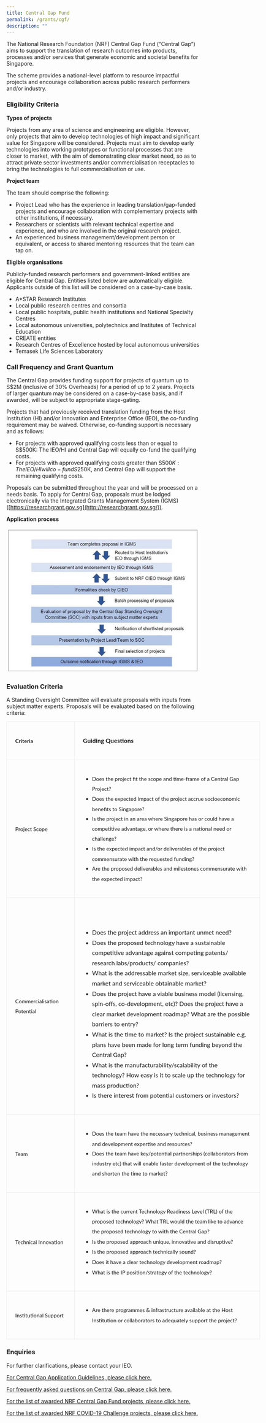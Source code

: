 ```yaml
---
title: Central Gap Fund
permalink: /grants/cgf/
description: ""
---
```

The National Research Foundation (NRF) Central Gap Fund (“Central Gap”) aims to support the translation of research outcomes into products, processes and/or services that generate economic and societal benefits for Singapore. 

The scheme provides a national-level platform to resource impactful projects and encourage collaboration across public research performers and/or industry.

### Eligibility Criteria

**Types of projects**

Projects from any area of science and engineering are eligible. However, only projects that aim to develop technologies of high impact and significant value for Singapore will be considered. Projects must aim to develop early technologies into working prototypes or functional processes that are closer to market, with the aim of demonstrating clear market need, so as to attract private sector investments and/or commercialisation receptacles to bring the technologies to full commercialisation or use.  
  
**Project team**

The team should comprise the following:&nbsp;

* Project Lead&nbsp;who has the experience in leading translation/gap-funded projects and encourage collaboration with complementary projects with other institutions, if necessary.
* Researchers or scientists&nbsp;with relevant technical expertise and experience, and who are involved in the original research project.
* An experienced business management/development person&nbsp;or equivalent, or access to shared mentoring resources that the team can tap on.

**Eligible organisations**
  
Publicly-funded research performers and government-linked entities are eligible for Central Gap. Entities listed below are automatically eligible. Applicants outside of this list will be considered on a case-by-case basis.  

* A\*STAR Research Institutes
* Local public research centres and consortia
* Local public hospitals, public health institutions and National Specialty Centres
* Local autonomous universities, polytechnics and Institutes of Technical Education
* CREATE entities
* Research Centres of Excellence hosted by local autonomous universities
* Temasek Life Sciences Laboratory

### Call Frequency and Grant Quantum

The Central Gap provides funding support for projects of quantum up to S$2M (inclusive of 30% Overheads) for a period of up to 2 years. Projects of larger quantum may be considered on a case-by-case basis, and if awarded, will be subject to appropriate stage-gating.  
  
Projects that had previously received translation funding from the Host Institution (HI) and/or Innovation and Enterprise Office (IEO), the co-funding requirement may be waived. Otherwise, co-funding support is necessary and as follows:  

*  For projects with approved qualifying costs less than or equal to S$500K: The IEO/HI and Central Gap will equally co-fund the qualifying costs.
*  For projects with approved qualifying costs greater than S$500K: The IEO/HI will co-fund S$250K, and Central Gap will support the remaining qualifying costs.

Proposals can be submitted throughout the year and will be processed on a needs basis. To apply for Central Gap, proposals must be lodged electronically via the Integrated Grants Management System (IGMS) ([https://researchgrant.gov.sg](http://researchgrant.gov.sg/)).  

**Application process**

![](/images/Grants/central-gap-fund-application-process.jpg)

### Evaluation Criteria

A Standing Oversight Committee will evaluate proposals with inputs from subject matter experts. Proposals will be evaluated based on the following criteria:  

<table class="MsoNormalTable" border="1" cellspacing="0" cellpadding="0" width="662" style="width:496.5pt;border-collapse:collapse;border:none;mso-border-alt:solid #EBEBEB .75pt;
 mso-yfti-tbllook:1184;mso-padding-alt:0cm 0cm 0cm 0cm"><tbody><tr style="mso-yfti-irow:0;mso-yfti-firstrow:yes"><td width="132" style="width:98.8pt;border:solid #EBEBEB 1.0pt;mso-border-alt:
  solid #EBEBEB .75pt;padding:16.5pt 16.5pt 16.5pt 16.5pt"><p class="MsoNormal" style="line-height:19.2pt"><b><span style="font-size:10.5pt;
  font-family:&quot;Lato&quot;,sans-serif;mso-fareast-font-family:&quot;Times New Roman&quot;;
  mso-bidi-font-family:&quot;Times New Roman&quot;;mso-fareast-language:EN-SG">Criteria</span></b><span style="font-size:12.0pt;font-family:&quot;Lato&quot;,sans-serif;mso-fareast-font-family:
  &quot;Times New Roman&quot;;mso-bidi-font-family:&quot;Times New Roman&quot;;mso-fareast-language:
  EN-SG"></span></p></td><td style="border:solid #EBEBEB 1.0pt;border-left:none;mso-border-top-alt:
  solid #EBEBEB .75pt;mso-border-bottom-alt:solid #EBEBEB .75pt;mso-border-right-alt:
  solid #EBEBEB .75pt;padding:16.5pt 16.5pt 16.5pt 16.5pt"><p class="MsoNormal" style="line-height:19.2pt"><b><span style="font-size:12.0pt;
  font-family:&quot;Lato&quot;,sans-serif;mso-fareast-font-family:&quot;Times New Roman&quot;;
  mso-bidi-font-family:&quot;Times New Roman&quot;;mso-fareast-language:EN-SG">Guiding Questions&nbsp;</span></b><span style="font-size:12.0pt;font-family:&quot;Lato&quot;,sans-serif;
  mso-fareast-font-family:&quot;Times New Roman&quot;;mso-bidi-font-family:&quot;Times New Roman&quot;;
  mso-fareast-language:EN-SG"></span></p></td></tr><tr style="mso-yfti-irow:1"><td width="132" style="width:98.8pt;border:solid #EBEBEB 1.0pt;border-top:none;
  mso-border-left-alt:solid #EBEBEB .75pt;mso-border-bottom-alt:solid #EBEBEB .75pt;
  mso-border-right-alt:solid #EBEBEB .75pt;padding:16.5pt 16.5pt 16.5pt 16.5pt"><p class="MsoNormal" style="line-height:19.2pt"><span style="font-size:10.5pt;
  font-family:&quot;Lato&quot;,sans-serif;mso-fareast-font-family:&quot;Times New Roman&quot;;
  mso-bidi-font-family:&quot;Times New Roman&quot;;mso-fareast-language:EN-SG">Project Scope</span><span style="font-size:12.0pt;font-family:&quot;Lato&quot;,sans-serif;
  mso-fareast-font-family:&quot;Times New Roman&quot;;mso-bidi-font-family:&quot;Times New Roman&quot;;
  mso-fareast-language:EN-SG"></span></p></td><td style="border-top:none;border-left:none;border-bottom:solid #EBEBEB 1.0pt;
  border-right:solid #EBEBEB 1.0pt;mso-border-bottom-alt:solid #EBEBEB .75pt;
  mso-border-right-alt:solid #EBEBEB .75pt;padding:16.5pt 16.5pt 16.5pt 16.5pt"><ul type="disc"><li class="MsoNormal" style="mso-margin-top-alt:auto;mso-margin-bottom-alt:
       auto;line-height:19.2pt;mso-list:l4 level1 lfo1;tab-stops:list 36.0pt"><span style="font-size:10.5pt;font-family:&quot;Lato&quot;,sans-serif;mso-fareast-font-family:
       &quot;Times New Roman&quot;;mso-bidi-font-family:&quot;Times New Roman&quot;;mso-fareast-language:
       EN-SG">Does the project fit the scope and time-frame of a Central Gap Project?</span><span style="font-size:12.0pt;font-family:&quot;Lato&quot;,sans-serif;
       mso-fareast-font-family:&quot;Times New Roman&quot;;mso-bidi-font-family:&quot;Times New Roman&quot;;
       mso-fareast-language:EN-SG"></span></li><li class="MsoNormal" style="mso-margin-top-alt:auto;mso-margin-bottom-alt:
       auto;line-height:19.2pt;mso-list:l4 level1 lfo1;tab-stops:list 36.0pt"><span style="font-size:10.5pt;font-family:&quot;Lato&quot;,sans-serif;mso-fareast-font-family:
       &quot;Times New Roman&quot;;mso-bidi-font-family:&quot;Times New Roman&quot;;mso-fareast-language:
       EN-SG">Does the expected impact of the project accrue socioeconomic benefits to Singapore?</span><span style="font-size:12.0pt;font-family:
       &quot;Lato&quot;,sans-serif;mso-fareast-font-family:&quot;Times New Roman&quot;;mso-bidi-font-family:
       &quot;Times New Roman&quot;;mso-fareast-language:EN-SG"></span></li><li class="MsoNormal" style="mso-margin-top-alt:auto;mso-margin-bottom-alt:
       auto;line-height:19.2pt;mso-list:l4 level1 lfo1;tab-stops:list 36.0pt"><span style="font-size:10.5pt;font-family:&quot;Lato&quot;,sans-serif;mso-fareast-font-family:
       &quot;Times New Roman&quot;;mso-bidi-font-family:&quot;Times New Roman&quot;;mso-fareast-language:
       EN-SG">Is the project in an area where Singapore has or could have a competitive advantage, or where there is a national need or challenge?</span><span style="font-size:12.0pt;font-family:&quot;Lato&quot;,sans-serif;mso-fareast-font-family:
       &quot;Times New Roman&quot;;mso-bidi-font-family:&quot;Times New Roman&quot;;mso-fareast-language:
       EN-SG"></span></li><li class="MsoNormal" style="mso-margin-top-alt:auto;mso-margin-bottom-alt:
       auto;line-height:19.2pt;mso-list:l4 level1 lfo1;tab-stops:list 36.0pt"><span style="font-size:10.5pt;font-family:&quot;Lato&quot;,sans-serif;mso-fareast-font-family:
       &quot;Times New Roman&quot;;mso-bidi-font-family:&quot;Times New Roman&quot;;mso-fareast-language:
       EN-SG">Is the expected impact and/or deliverables of the project commensurate with the requested funding?</span><span style="font-size:
       12.0pt;font-family:&quot;Lato&quot;,sans-serif;mso-fareast-font-family:&quot;Times New Roman&quot;;
       mso-bidi-font-family:&quot;Times New Roman&quot;;mso-fareast-language:EN-SG"></span></li><li class="MsoNormal" style="mso-margin-top-alt:auto;mso-margin-bottom-alt:
       auto;line-height:19.2pt;mso-list:l4 level1 lfo1;tab-stops:list 36.0pt"><span style="font-size:10.5pt;font-family:&quot;Lato&quot;,sans-serif;mso-fareast-font-family:
       &quot;Times New Roman&quot;;mso-bidi-font-family:&quot;Times New Roman&quot;;mso-fareast-language:
       EN-SG">Are the proposed deliverables and milestones commensurate with the expected impact?</span><span style="font-size:12.0pt;font-family:
       &quot;Lato&quot;,sans-serif;mso-fareast-font-family:&quot;Times New Roman&quot;;mso-bidi-font-family:
       &quot;Times New Roman&quot;;mso-fareast-language:EN-SG"></span></li></ul></td></tr><tr style="mso-yfti-irow:2"><td width="132" style="width:98.8pt;border:solid #EBEBEB 1.0pt;border-top:none;
  mso-border-left-alt:solid #EBEBEB .75pt;mso-border-bottom-alt:solid #EBEBEB .75pt;
  mso-border-right-alt:solid #EBEBEB .75pt;padding:16.5pt 16.5pt 16.5pt 16.5pt"><p class="MsoNormal" style="line-height:19.2pt"><span style="font-size:10.5pt;
  font-family:&quot;Lato&quot;,sans-serif;mso-fareast-font-family:&quot;Times New Roman&quot;;
  mso-bidi-font-family:&quot;Times New Roman&quot;;mso-fareast-language:EN-SG">Commercialisation Potential</span><span style="font-size:12.0pt;font-family:&quot;Lato&quot;,sans-serif;
  mso-fareast-font-family:&quot;Times New Roman&quot;;mso-bidi-font-family:&quot;Times New Roman&quot;;
  mso-fareast-language:EN-SG"></span></p></td><td style="border-top:none;border-left:none;border-bottom:solid #EBEBEB 1.0pt;
  border-right:solid #EBEBEB 1.0pt;mso-border-bottom-alt:solid #EBEBEB .75pt;
  mso-border-right-alt:solid #EBEBEB .75pt;padding:16.5pt 16.5pt 16.5pt 16.5pt"><p class="MsoNormal" style="line-height:19.2pt"><span style="font-size:12.0pt;
  font-family:&quot;Lato&quot;,sans-serif;mso-fareast-font-family:&quot;Times New Roman&quot;;
  mso-bidi-font-family:&quot;Times New Roman&quot;;mso-fareast-language:EN-SG">&nbsp;</span></p><ul type="disc"><li class="MsoNormal" style="mso-margin-top-alt:auto;mso-margin-bottom-alt:
       auto;line-height:19.2pt;mso-list:l2 level1 lfo2;tab-stops:list 36.0pt"><span style="font-size:12.0pt;font-family:&quot;Lato&quot;,sans-serif;mso-fareast-font-family:
       &quot;Times New Roman&quot;;mso-bidi-font-family:&quot;Times New Roman&quot;;mso-fareast-language:
       EN-SG">Does the project address an important unmet need?</span></li><li class="MsoNormal" style="mso-margin-top-alt:auto;mso-margin-bottom-alt:
       auto;line-height:19.2pt;mso-list:l2 level1 lfo2;tab-stops:list 36.0pt"><span style="font-size:12.0pt;font-family:&quot;Lato&quot;,sans-serif;mso-fareast-font-family:
       &quot;Times New Roman&quot;;mso-bidi-font-family:&quot;Times New Roman&quot;;mso-fareast-language:
       EN-SG">Does the proposed technology have a sustainable competitive advantage against competing patents/ research labs/products/ companies?</span></li><li class="MsoNormal" style="mso-margin-top-alt:auto;mso-margin-bottom-alt:
       auto;line-height:19.2pt;mso-list:l2 level1 lfo2;tab-stops:list 36.0pt"><span style="font-size:12.0pt;font-family:&quot;Lato&quot;,sans-serif;mso-fareast-font-family:
       &quot;Times New Roman&quot;;mso-bidi-font-family:&quot;Times New Roman&quot;;mso-fareast-language:
       EN-SG">What is the addressable market size, serviceable available market and serviceable obtainable market?</span></li><li class="MsoNormal" style="mso-margin-top-alt:auto;mso-margin-bottom-alt:
       auto;line-height:19.2pt;mso-list:l2 level1 lfo2;tab-stops:list 36.0pt"><span style="font-size:12.0pt;font-family:&quot;Lato&quot;,sans-serif;mso-fareast-font-family:
       &quot;Times New Roman&quot;;mso-bidi-font-family:&quot;Times New Roman&quot;;mso-fareast-language:
       EN-SG">Does the project have a viable business model (licensing, spin-offs, co-development, etc)? Does the project have a clear market development roadmap? What are the possible barriers to entry?</span></li><li class="MsoNormal" style="mso-margin-top-alt:auto;mso-margin-bottom-alt:
       auto;line-height:19.2pt;mso-list:l2 level1 lfo2;tab-stops:list 36.0pt"><span style="font-size:12.0pt;font-family:&quot;Lato&quot;,sans-serif;mso-fareast-font-family:
       &quot;Times New Roman&quot;;mso-bidi-font-family:&quot;Times New Roman&quot;;mso-fareast-language:
       EN-SG">What is the time to market? Is the project sustainable e.g. plans have been made for long term funding beyond the Central Gap?</span></li><li class="MsoNormal" style="mso-margin-top-alt:auto;mso-margin-bottom-alt:
       auto;line-height:19.2pt;mso-list:l2 level1 lfo2;tab-stops:list 36.0pt"><span style="font-size:12.0pt;font-family:&quot;Lato&quot;,sans-serif;mso-fareast-font-family:
       &quot;Times New Roman&quot;;mso-bidi-font-family:&quot;Times New Roman&quot;;mso-fareast-language:
       EN-SG">What is the manufacturability/scalability of the technology? How easy is it to scale up the technology for mass production?</span></li><li class="MsoNormal" style="mso-margin-top-alt:auto;mso-margin-bottom-alt:
       auto;line-height:19.2pt;mso-list:l2 level1 lfo2;tab-stops:list 36.0pt"><span style="font-size:12.0pt;font-family:&quot;Lato&quot;,sans-serif;mso-fareast-font-family:
       &quot;Times New Roman&quot;;mso-bidi-font-family:&quot;Times New Roman&quot;;mso-fareast-language:
       EN-SG">Is there interest from potential customers or investors?</span></li></ul></td></tr><tr style="mso-yfti-irow:3"><td width="132" style="width:98.8pt;border:solid #EBEBEB 1.0pt;border-top:none;
  mso-border-left-alt:solid #EBEBEB .75pt;mso-border-bottom-alt:solid #EBEBEB .75pt;
  mso-border-right-alt:solid #EBEBEB .75pt;padding:16.5pt 16.5pt 16.5pt 16.5pt"><p class="MsoNormal" style="line-height:19.2pt"><span style="font-size:10.5pt;
  font-family:&quot;Lato&quot;,sans-serif;mso-fareast-font-family:&quot;Times New Roman&quot;;
  mso-bidi-font-family:&quot;Times New Roman&quot;;mso-fareast-language:EN-SG">Team</span><span style="font-size:12.0pt;font-family:&quot;Lato&quot;,sans-serif;mso-fareast-font-family:
  &quot;Times New Roman&quot;;mso-bidi-font-family:&quot;Times New Roman&quot;;mso-fareast-language:
  EN-SG"></span></p></td><td style="border-top:none;border-left:none;border-bottom:solid #EBEBEB 1.0pt;
  border-right:solid #EBEBEB 1.0pt;mso-border-bottom-alt:solid #EBEBEB .75pt;
  mso-border-right-alt:solid #EBEBEB .75pt;padding:16.5pt 16.5pt 16.5pt 16.5pt"><ul type="disc"><li class="MsoNormal" style="mso-margin-top-alt:auto;mso-margin-bottom-alt:
       auto;line-height:19.2pt;mso-list:l0 level1 lfo3;tab-stops:list 36.0pt"><span style="font-size:10.5pt;font-family:&quot;Lato&quot;,sans-serif;mso-fareast-font-family:
       &quot;Times New Roman&quot;;mso-bidi-font-family:&quot;Times New Roman&quot;;mso-fareast-language:
       EN-SG">Does the team have the necessary technical, business management and development expertise and resources?</span><span style="font-size:
       12.0pt;font-family:&quot;Lato&quot;,sans-serif;mso-fareast-font-family:&quot;Times New Roman&quot;;
       mso-bidi-font-family:&quot;Times New Roman&quot;;mso-fareast-language:EN-SG"></span></li><li class="MsoNormal" style="mso-margin-top-alt:auto;mso-margin-bottom-alt:
       auto;line-height:19.2pt;mso-list:l0 level1 lfo3;tab-stops:list 36.0pt"><span style="font-size:10.5pt;font-family:&quot;Lato&quot;,sans-serif;mso-fareast-font-family:
       &quot;Times New Roman&quot;;mso-bidi-font-family:&quot;Times New Roman&quot;;mso-fareast-language:
       EN-SG">Does the team have key/potential partnerships (collaborators from industry etc) that will enable faster development of the technology and shorten the time to market?</span><span style="font-size:12.0pt;
       font-family:&quot;Lato&quot;,sans-serif;mso-fareast-font-family:&quot;Times New Roman&quot;;
       mso-bidi-font-family:&quot;Times New Roman&quot;;mso-fareast-language:EN-SG"></span></li></ul></td></tr><tr style="mso-yfti-irow:4"><td width="132" style="width:98.8pt;border:solid #EBEBEB 1.0pt;border-top:none;
  mso-border-left-alt:solid #EBEBEB .75pt;mso-border-bottom-alt:solid #EBEBEB .75pt;
  mso-border-right-alt:solid #EBEBEB .75pt;padding:16.5pt 16.5pt 16.5pt 16.5pt"><p class="MsoNormal" style="line-height:19.2pt"><span style="font-size:10.5pt;
  font-family:&quot;Lato&quot;,sans-serif;mso-fareast-font-family:&quot;Times New Roman&quot;;
  mso-bidi-font-family:&quot;Times New Roman&quot;;mso-fareast-language:EN-SG">Technical Innovation</span><span style="font-size:12.0pt;font-family:&quot;Lato&quot;,sans-serif;
  mso-fareast-font-family:&quot;Times New Roman&quot;;mso-bidi-font-family:&quot;Times New Roman&quot;;
  mso-fareast-language:EN-SG"></span></p></td><td style="border-top:none;border-left:none;border-bottom:solid #EBEBEB 1.0pt;
  border-right:solid #EBEBEB 1.0pt;mso-border-bottom-alt:solid #EBEBEB .75pt;
  mso-border-right-alt:solid #EBEBEB .75pt;padding:16.5pt 16.5pt 16.5pt 16.5pt"><ul type="disc"><li class="MsoNormal" style="mso-margin-top-alt:auto;mso-margin-bottom-alt:
       auto;line-height:19.2pt;mso-list:l1 level1 lfo4;tab-stops:list 36.0pt"><span style="font-size:10.5pt;font-family:&quot;Lato&quot;,sans-serif;mso-fareast-font-family:
       &quot;Times New Roman&quot;;mso-bidi-font-family:&quot;Times New Roman&quot;;mso-fareast-language:
       EN-SG">What is the current Technology Readiness Level (TRL) of the proposed technology? What TRL would the team like to advance the proposed technology to with the Central Gap?</span><span style="font-size:12.0pt;font-family:&quot;Lato&quot;,sans-serif;mso-fareast-font-family:
       &quot;Times New Roman&quot;;mso-bidi-font-family:&quot;Times New Roman&quot;;mso-fareast-language:
       EN-SG"></span></li><li class="MsoNormal" style="mso-margin-top-alt:auto;mso-margin-bottom-alt:
       auto;line-height:19.2pt;mso-list:l1 level1 lfo4;tab-stops:list 36.0pt"><span style="font-size:10.5pt;font-family:&quot;Lato&quot;,sans-serif;mso-fareast-font-family:
       &quot;Times New Roman&quot;;mso-bidi-font-family:&quot;Times New Roman&quot;;mso-fareast-language:
       EN-SG">Is the proposed approach unique, innovative and disruptive?</span><span style="font-size:12.0pt;font-family:&quot;Lato&quot;,sans-serif;mso-fareast-font-family:
       &quot;Times New Roman&quot;;mso-bidi-font-family:&quot;Times New Roman&quot;;mso-fareast-language:
       EN-SG"></span></li><li class="MsoNormal" style="mso-margin-top-alt:auto;mso-margin-bottom-alt:
       auto;line-height:19.2pt;mso-list:l1 level1 lfo4;tab-stops:list 36.0pt"><span style="font-size:10.5pt;font-family:&quot;Lato&quot;,sans-serif;mso-fareast-font-family:
       &quot;Times New Roman&quot;;mso-bidi-font-family:&quot;Times New Roman&quot;;mso-fareast-language:
       EN-SG">Is the proposed approach technically sound?</span><span style="font-size:12.0pt;font-family:&quot;Lato&quot;,sans-serif;mso-fareast-font-family:
       &quot;Times New Roman&quot;;mso-bidi-font-family:&quot;Times New Roman&quot;;mso-fareast-language:
       EN-SG"></span></li><li class="MsoNormal" style="mso-margin-top-alt:auto;mso-margin-bottom-alt:
       auto;line-height:19.2pt;mso-list:l1 level1 lfo4;tab-stops:list 36.0pt"><span style="font-size:10.5pt;font-family:&quot;Lato&quot;,sans-serif;mso-fareast-font-family:
       &quot;Times New Roman&quot;;mso-bidi-font-family:&quot;Times New Roman&quot;;mso-fareast-language:
       EN-SG">Does it have a clear technology development roadmap?</span><span style="font-size:12.0pt;font-family:&quot;Lato&quot;,sans-serif;mso-fareast-font-family:
       &quot;Times New Roman&quot;;mso-bidi-font-family:&quot;Times New Roman&quot;;mso-fareast-language:
       EN-SG"></span></li><li class="MsoNormal" style="mso-margin-top-alt:auto;mso-margin-bottom-alt:
       auto;line-height:19.2pt;mso-list:l1 level1 lfo4;tab-stops:list 36.0pt"><span style="font-size:10.5pt;font-family:&quot;Lato&quot;,sans-serif;mso-fareast-font-family:
       &quot;Times New Roman&quot;;mso-bidi-font-family:&quot;Times New Roman&quot;;mso-fareast-language:
       EN-SG">What is the IP position/strategy of the technology?</span><span style="font-size:12.0pt;font-family:&quot;Lato&quot;,sans-serif;mso-fareast-font-family:
       &quot;Times New Roman&quot;;mso-bidi-font-family:&quot;Times New Roman&quot;;mso-fareast-language:
       EN-SG"></span></li></ul></td></tr><tr style="mso-yfti-irow:5;mso-yfti-lastrow:yes"><td width="132" style="width:98.8pt;border:solid #EBEBEB 1.0pt;border-top:none;
  mso-border-left-alt:solid #EBEBEB .75pt;mso-border-bottom-alt:solid #EBEBEB .75pt;
  mso-border-right-alt:solid #EBEBEB .75pt;padding:16.5pt 16.5pt 16.5pt 16.5pt"><p class="MsoNormal" style="line-height:19.2pt"><span style="font-size:10.5pt;
  font-family:&quot;Lato&quot;,sans-serif;mso-fareast-font-family:&quot;Times New Roman&quot;;
  mso-bidi-font-family:&quot;Times New Roman&quot;;mso-fareast-language:EN-SG">Institutional Support</span><span style="font-size:12.0pt;font-family:&quot;Lato&quot;,sans-serif;
  mso-fareast-font-family:&quot;Times New Roman&quot;;mso-bidi-font-family:&quot;Times New Roman&quot;;
  mso-fareast-language:EN-SG"></span></p></td><td style="border-top:none;border-left:none;border-bottom:solid #EBEBEB 1.0pt;
  border-right:solid #EBEBEB 1.0pt;mso-border-bottom-alt:solid #EBEBEB .75pt;
  mso-border-right-alt:solid #EBEBEB .75pt;padding:16.5pt 16.5pt 16.5pt 16.5pt"><ul type="disc"><li class="MsoNormal" style="mso-margin-top-alt:auto;mso-margin-bottom-alt:
       auto;line-height:19.2pt;mso-list:l3 level1 lfo5;tab-stops:list 36.0pt"><span style="font-size:10.5pt;font-family:&quot;Lato&quot;,sans-serif;mso-fareast-font-family:
       &quot;Times New Roman&quot;;mso-bidi-font-family:&quot;Times New Roman&quot;;mso-fareast-language:
       EN-SG">Are there programmes &amp; infrastructure available at the Host Institution or collaborators to adequately support the project?</span><span style="font-size:12.0pt;font-family:&quot;Lato&quot;,sans-serif;mso-fareast-font-family:
       &quot;Times New Roman&quot;;mso-bidi-font-family:&quot;Times New Roman&quot;;mso-fareast-language:
       EN-SG"></span></li></ul></td></tr></tbody></table>
			 
### Enquiries

For further clarifications, please contact your IEO.

[For Central Gap Application Guidelines, please click here.](https://www.nrf.gov.sg/docs/default-source/default-document-library/central-gap-fund-application-guidelines_rie2025.pdf?sfvrsn=2c1da713_2 "For Central Gap Application Guidelines, please click here.")

[For frequently asked questions on Central Gap, please click here.](https://www.nrf.gov.sg/docs/default-source/default-document-library/central-gap-fund-faq-4-0.pdf?sfvrsn=7a343a4c_2 "For frequently asked questions on Central Gap, please click here. ")

[For the list of awarded NRF Central Gap Fund projects, please click here.](https://www.nrf.gov.sg/docs/default-source/default-document-library/central-gap-fund-awarded-projects-(centrally).pdf?sfvrsn=daf62689_2 "For the list of awarded NRF Central Gap Fund projects, please click here. ")

[For the list of awarded NRF COVID-19 Challenge projects, please click here.](https://www.nrf.gov.sg/docs/default-source/default-document-library/central-gap-fund-awarded-projects-(covid-19).pdf?sfvrsn=398bd757_2 "For the list of awarded NRF COVID-19 Challenge projects, please click here. ")